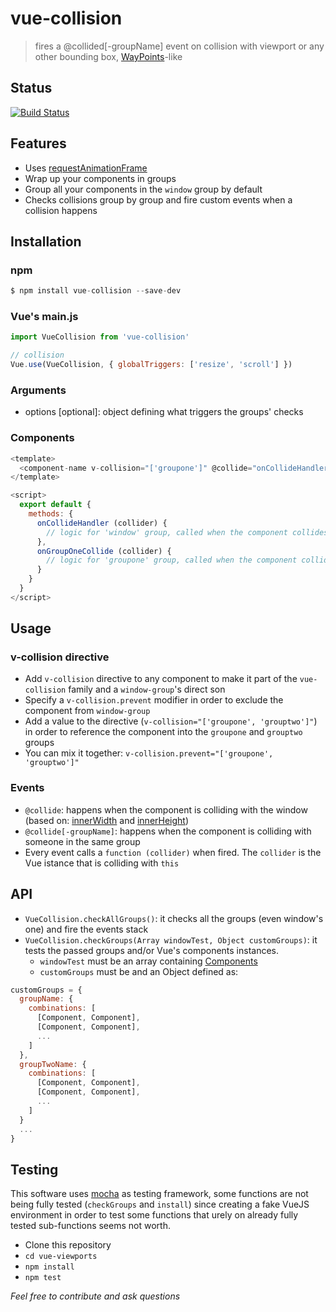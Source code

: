 # vue-collision

> fires a @collided[-groupName] event on collision with viewport or any other bounding box, [WayPoints](http://imakewebthings.com/waypoints/)-like

## Status

[![Build Status](https://travis-ci.org/scaccogatto/vue-collision.svg?branch=master)](https://travis-ci.org/scaccogatto/vue-collision)

## Features

- Uses [requestAnimationFrame](https://developer.mozilla.org/en-US/docs/Web/API/window/requestAnimationFrame)
- Wrap up your components in groups
- Group all your components in the `window` group by default
- Checks collisions group by group and fire custom events when a collision happens

## Installation

### npm
```js
$ npm install vue-collision --save-dev
```

### Vue's main.js
```js
import VueCollision from 'vue-collision'

// collision
Vue.use(VueCollision, { globalTriggers: ['resize', 'scroll'] })
```

### Arguments
- options [optional]: object defining what triggers the groups' checks

### Components
```js
<template>
  <component-name v-collision="['groupone']" @collide="onCollideHandler" @collide-groupone="onGroupOneCollide"></component-name>
</template>

<script>
  export default {
    methods: {
      onCollideHandler (collider) {
        // logic for 'window' group, called when the component collides with window
      },
      onGroupOneCollide (collider) {
        // logic for 'groupone' group, called when the component collides inside 'groupone' group
      }
    }
  }
</script>
```
## Usage

### v-collision directive
- Add `v-collision` directive to any component to make it part of the `vue-collision` family and a `window-group`'s direct son
- Specify a `v-collision.prevent` modifier in order to exclude the component from `window-group`
- Add a value to the directive (`v-collision="['groupone', 'grouptwo']"`) in order to reference the component into the `groupone` and `grouptwo` groups
- You can mix it together: `v-collision.prevent="['groupone', 'grouptwo']"`

### Events
- `@collide`: happens when the component is colliding with the window (based on: [innerWidth](https://developer.mozilla.org/en/docs/Web/API/window/innerWidth) and [innerHeight](https://developer.mozilla.org/en/docs/Web/API/window/innerHeight))
- `@collide[-groupName]`: happens when the component is colliding with someone in the same group
- Every event calls a `function (collider)` when fired. The `collider` is the Vue istance that is colliding with `this`

## API

- `VueCollision.checkAllGroups()`: it checks all the groups (even window's one) and fire the events stack
- `VueCollision.checkGroups(Array windowTest, Object customGroups)`: it tests the passed groups and/or Vue's components instances.
  - `windowTest` must be an array containing [Components](https://vuejs.org/v2/api/#Vue-component)
  - `customGroups` must be and an Object defined as:

```js
customGroups = {
  groupName: {
    combinations: [
      [Component, Component],
      [Component, Component],
      ...
    ]
  },
  groupTwoName: {
    combinations: [
      [Component, Component],
      [Component, Component],
      ...
    ]
  }
  ...
}
```

## Testing
This software uses [mocha](https://mochajs.org/) as testing framework, some functions are not being fully tested (`checkGroups` and `install`) since creating a fake VueJS environment in order to test some functions that urely on already fully tested sub-functions seems not worth.

- Clone this repository
- `cd vue-viewports`
- `npm install`
- `npm test`

*Feel free to contribute and ask questions*
